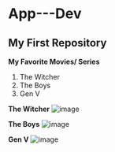 # App---Dev
## My First Repository
**My Favorite Movies/ Series**

1. The Witcher
2. The Boys
3. Gen V

**The Witcher**
![image](https://github.com/jemsgithub04/app-dev/assets/151796100/e1cedaa8-4fb6-4b5f-ad24-2af1a56969f4)

**The Boys**
![image](https://github.com/jemsgithub04/app-dev/assets/151796100/204a7cec-e4f5-4321-9631-13426183b629)

**Gen V**
![image](https://github.com/jemsgithub04/app-dev/assets/151796100/8cc6a20e-d94f-4a94-a695-a52c421497ae)
